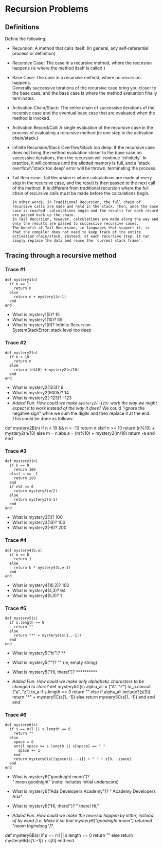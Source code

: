 # Recursion Problems

## Definitions
Define the following:

- Recursion:
      A method that calls itself. (In general, any self-referential process or definition)
- Recursive Case:
      The case in a recursive method, where the recursion happens (ie where the method itself is called.)
- Base Case:
      The case in a recursive method, where no recursion happens.        
      Generally successive terations of the recursive case bring you closer to the base case, and the base case is where the method evaluation finally terminates.
- Activation Chain/Stack:
      The entire chain of successive iterations of the recursive case and the eventual base case that are evaluated when the method is invoked.
- Activation Record/Call:
      A single evaluation of the recursive case in the process of evaluating a recursive method (ie one step in the activation chain/stack.)
- Infinite Recursion/Stack Overflow/Stack too deep:
      If the recursive case does not bring the method evaluation closer to the base case on successive iterations, then the recursion will continue 'infinitely'. In practice, it will continue until the allotted memory is full, and a 'stack overflow'/'stack too deep' error will be thrown, terminating the process.
- Tail Recursion:
      Tail Recursion is where calculations are made at every step in the recursive case, and the result is then passed to the next call of the method. It is different from traditional recursion where the full chain of recursive calls must be made before the calculations begin.

      In other words, in Traditional Recursion, the full chain of recursive calls are made and held in the stack. Then, once the base case is reached, calculations begin and the results for each record are passed back up the chain.
      In Tail Recursion, however, calculations are made along the way and only the results are passed to successive recursive cases.
      The benefit of Tail Recursion, in languages that support it, is that the compiler does not need to keep track of the entire activation chain/stack. Instead, at each recursive step, it can simply replace the data and reuse the 'current stack frame'.

## Tracing through a recursive method

### Trace #1
```
def mystery1(n)
  if n == 1
    return n
  else
    return n + mystery1(n-1)
  end
end
```

- What is mystery1(5)?   15
- What is mystery1(10)?  55
- What is mystery1(0)?  Infinite Recursion-                           
                        SystemStackError: stack level too deep

### Trace #2
```
def mystery2(n)
  if n < 10
    return n
  else
    return (n%10) + mystery2(n/10)
  end
end
```

- What is mystery2(123)?    6
- What is mystery2(9005)?   14
- What is mystery2(-123)?  -123
- _Added Fun: How could we make `mystery2(-123)` work the way we might expect it to work instead of the way it does?_
We could "ignore the negative sign" while we sum the digits and then replace it at the end. This could be done as follows:

def mystery2B(n)
  if n < 10 && n > -10
    return n
  elsif n >= 10
    return (n%10) + mystery2(n/10)
  else m = n.abs
    a = (m%10) + mystery2(m/10)
    return -a
  end
end


### Trace #3
```
def mystery3(n)
  if n == 0
    return 100
  elsif n == -1
    return 200
  end
  if n%2 == 0
    return mystery3(n/2)
  else
    return mystery3(n-1)
  end
end
```

- What is mystery3(1)? 100
- What is mystery3(13)? 100
- What is mystery3(-6)? 200

### Trace #4
```
def mystery4(b,e)
  if e == 0
    return 1
  else
    return b * mystery4(b,e-1)
  end
end
```

- What is mystery4(10,2)? 100
- What is mystery4(4,3)? 64
- What is mystery4(5,0)? 1

### Trace #5
```
def mystery5(s)
  if s.length == 0
    return ""
  else
    return "*" + mystery5(s[1..-1])
  end
end
```

- What is mystery5("hi")?  **
- What is mystery5("")? ""  (ie, empty string)
- What is mystery5("Hi, there!")? **********

- _Added Fun: How could we make only alphabetic characters to be changed to stars?_
def mystery5C(s)
  alpha_all = ("A".."Z").to_a.concat ("a".."z").to_a
  if s.length == 0
    return ""
  else
    if alpha_all.include?(s[0])
      return "*" + mystery5C(s[1..-1])
    else
      return mystery5C(s[1..-1])
    end
  end
end


### Trace #6
```
def mystery6(s)
  if s == nil || s.length == 0
    return ""
  else
    space = 0
    until space >= s.length || s[space] == " "
      space += 1
    end
    return mystery6(s[(space+1)..-1]) + " " + s[0...space]
  end
end
```

- What is mystery6("goodnight moon")?  
     " moon goodnight" (note: includes initial underscore)
- What is mystery6("Ada Developers Academy")?
    " Academy Developers Ada"
- What is mystery6("Hi, there!")?
    " there! Hi,"

- _Added Fun: How could we make the reversal happen by letter, instead of by word (i.e. Make it so that mystery6("goodnight moon") returned "noom thgindoog")?_


def mystery6B(s)
  if s == nil || s.length == 0
    return ""
  else
    return mystery6B(s[1..-1]) + s[0]
  end
end
